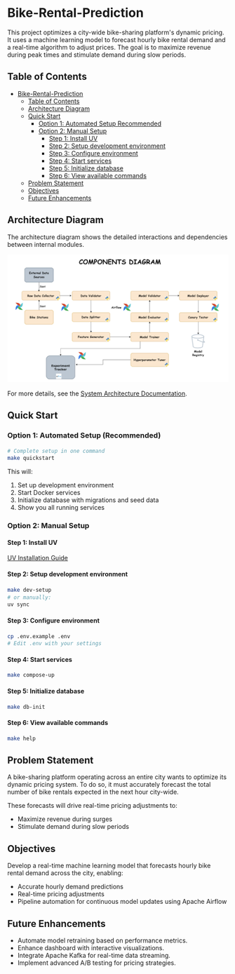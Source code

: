 # Bike-Rental-Prediction

This project optimizes a city-wide bike-sharing platform's dynamic pricing. It uses a machine learning model to forecast hourly bike rental demand and a real-time algorithm to adjust prices. The goal is to maximize revenue during peak times and stimulate demand during slow periods.

## Table of Contents
<!-- TOC -->

- [Bike-Rental-Prediction](#bike-rental-prediction)
  - [Table of Contents](#table-of-contents)
  - [Architecture Diagram](#architecture-diagram)
  - [Quick Start](#quick-start)
    - [Option 1: Automated Setup Recommended](#option-1-automated-setup-recommended)
    - [Option 2: Manual Setup](#option-2-manual-setup)
      - [Step 1: Install UV](#step-1-install-uv)
      - [Step 2: Setup development environment](#step-2-setup-development-environment)
      - [Step 3: Configure environment](#step-3-configure-environment)
      - [Step 4: Start services](#step-4-start-services)
      - [Step 5: Initialize database](#step-5-initialize-database)
      - [Step 6: View available commands](#step-6-view-available-commands)
  - [Problem Statement](#problem-statement)
  - [Objectives](#objectives)
  - [Future Enhancements](#future-enhancements)

<!-- /TOC -->

## Architecture Diagram

The architecture diagram shows the detailed interactions and dependencies between internal modules.

![Architecture Diagram](./data/static/BikeRental-ComponentsDiagram.png)

For more details, see the [System Architecture Documentation](docs/ARCHITECTURE.md).

## Quick Start

### Option 1: Automated Setup (Recommended)

```sh
# Complete setup in one command
make quickstart
```

This will:

1. Set up development environment
2. Start Docker services
3. Initialize database with migrations and seed data
4. Show you all running services

### Option 2: Manual Setup

#### Step 1: Install UV

[UV Installation Guide](https://docs.astral.sh/uv/getting-started/installation/#__tabbed_1_1)

#### Step 2: Setup development environment

```sh
make dev-setup
# or manually:
uv sync
```

#### Step 3: Configure environment

```sh
cp .env.example .env
# Edit .env with your settings
```

#### Step 4: Start services

```sh
make compose-up
```

#### Step 5: Initialize database

```sh
make db-init
```

#### Step 6: View available commands

```sh
make help
```

## Problem Statement

A bike-sharing platform operating across an entire city wants to optimize its dynamic pricing system.
To do so, it must accurately forecast the total number of bike rentals expected in the next hour city-wide.

These forecasts will drive real-time pricing adjustments to:

- Maximize revenue during surges
- Stimulate demand during slow periods

## Objectives

Develop a real-time machine learning model that forecasts hourly bike rental demand across the city, enabling:

- Accurate hourly demand predictions
- Real-time pricing adjustments
- Pipeline automation for continuous model updates using Apache Airflow

## Future Enhancements

- Automate model retraining based on performance metrics.
- Enhance dashboard with interactive visualizations.
- Integrate Apache Kafka for real-time data streaming.
- Implement advanced A/B testing for pricing strategies.
